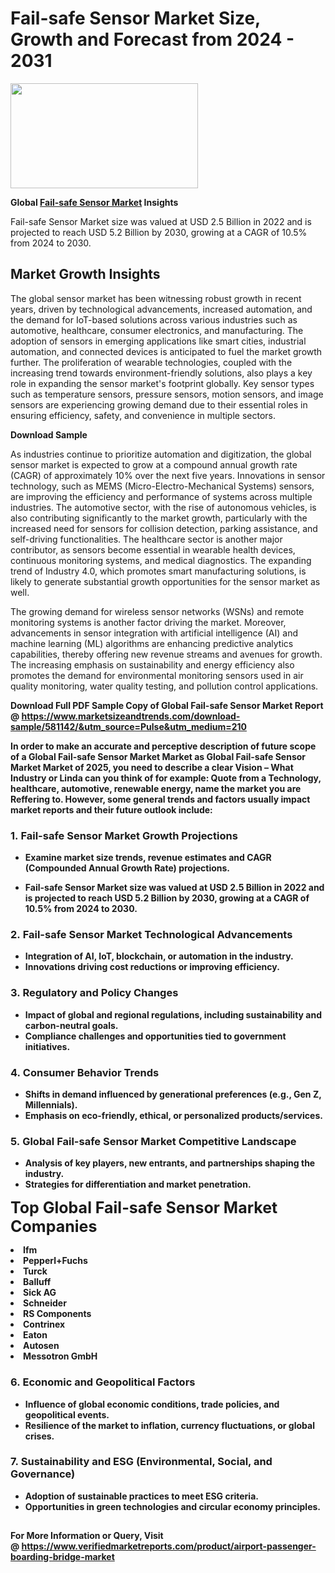 <H1>Fail-safe Sensor Market Size, Growth and Forecast from 2024 - 2031</H1><img class="aligncenter size-medium wp-image-584254" src="https://thirdeyenews.in/wp-content/uploads/2024/09/Global-Market-Research-300x168.jpeg" alt="" width="300" height="168" /><p><strong>Global&nbsp;<a href="https://www.marketsizeandtrends.com/download-sample/581142/&amp;utm_source=Pulse&amp;utm_medium=210">Fail-safe Sensor Market</a> Insights</strong></p><p>Fail-safe Sensor Market size was valued at USD 2.5 Billion in 2022 and is projected to reach USD 5.2 Billion by 2030, growing at a CAGR of 10.5% from 2024 to 2030.</p><p><h2>Market Growth Insights</h2> <p>The global sensor market has been witnessing robust growth in recent years, driven by technological advancements, increased automation, and the demand for IoT-based solutions across various industries such as automotive, healthcare, consumer electronics, and manufacturing. The adoption of sensors in emerging applications like smart cities, industrial automation, and connected devices is anticipated to fuel the market growth further. The proliferation of wearable technologies, coupled with the increasing trend towards environment-friendly solutions, also plays a key role in expanding the sensor market's footprint globally. Key sensor types such as temperature sensors, pressure sensors, motion sensors, and image sensors are experiencing growing demand due to their essential roles in ensuring efficiency, safety, and convenience in multiple sectors.</p> <p><strong>Download Sample</strong></p> <p>As industries continue to prioritize automation and digitization, the global sensor market is expected to grow at a compound annual growth rate (CAGR) of approximately 10% over the next five years. Innovations in sensor technology, such as MEMS (Micro-Electro-Mechanical Systems) sensors, are improving the efficiency and performance of systems across multiple industries. The automotive sector, with the rise of autonomous vehicles, is also contributing significantly to the market growth, particularly with the increased need for sensors for collision detection, parking assistance, and self-driving functionalities. The healthcare sector is another major contributor, as sensors become essential in wearable health devices, continuous monitoring systems, and medical diagnostics. The expanding trend of Industry 4.0, which promotes smart manufacturing solutions, is likely to generate substantial growth opportunities for the sensor market as well.</p> <p>The growing demand for wireless sensor networks (WSNs) and remote monitoring systems is another factor driving the market. Moreover, advancements in sensor integration with artificial intelligence (AI) and machine learning (ML) algorithms are enhancing predictive analytics capabilities, thereby offering new revenue streams and avenues for growth. The increasing emphasis on sustainability and energy efficiency also promotes the demand for environmental monitoring sensors used in air quality monitoring, water quality testing, and pollution control applications.</p> <p><strong></p><p><span class=""><strong>Download Full PDF Sample Copy of Global Fail-safe Sensor Market Report</strong> @ <a href="https://www.marketsizeandtrends.com/download-sample/581142/&amp;utm_source=Pulse&amp;utm_medium=210" target="_blank">https://www.marketsizeandtrends.com/download-sample/581142/&amp;utm_source=Pulse&amp;utm_medium=210</a></span></p><p>In order to make an accurate and perceptive description of future scope of a Global&nbsp;Fail-safe Sensor Market Market as Global&nbsp;Fail-safe Sensor Market Market of 2025, you need to describe a clear Vision &ndash; What Industry or Linda can you think of for example: Quote from a Technology, healthcare, automotive, renewable energy, name the market you are Reffering to. However, some general trends and factors usually impact market reports and their future outlook include:</p><h3>1.&nbsp;<strong>Fail-safe Sensor Market Growth Projections</strong></h3><ul><li>Examine market size trends, revenue estimates and CAGR (Compounded Annual Growth Rate) projections.</li><li><p>Fail-safe Sensor Market size was valued at USD 2.5 Billion in 2022 and is projected to reach USD 5.2 Billion by 2030, growing at a CAGR of 10.5% from 2024 to 2030.</p></li></ul><h3>2.&nbsp;<strong>Fail-safe Sensor Market Technological Advancements</strong></h3><ul><li>Integration of AI, IoT, blockchain, or automation in the industry.</li><li>Innovations driving cost reductions or improving efficiency.</li></ul><h3>3.&nbsp;<strong>Regulatory and Policy Changes</strong></h3><ul><li>Impact of global and regional regulations, including sustainability and carbon-neutral goals.</li><li>Compliance challenges and opportunities tied to government initiatives.</li></ul><h3>4.&nbsp;<strong>Consumer Behavior Trends</strong></h3><ul><li>Shifts in demand influenced by generational preferences (e.g., Gen Z, Millennials).</li><li>Emphasis on eco-friendly, ethical, or personalized products/services.</li></ul><h3>5.&nbsp;<strong>Global Fail-safe Sensor Market Competitive Landscape</strong></h3><ul><li>Analysis of key players, new entrants, and partnerships shaping the industry.</li><li>Strategies for differentiation and market penetration.</li></ul><p data-pm-slice="1 1 []"><span style="color: inherit; font-family: inherit; font-size: 25px;">Top Global Fail-safe Sensor Market Companies</span></p><div class="" data-test-id=""><p><li>Ifm</li><li> Pepperl+Fuchs</li><li> Turck</li><li> Balluff</li><li> Sick AG</li><li> Schneider</li><li> RS Components</li><li> Contrinex</li><li> Eaton</li><li> Autosen</li><li> Messotron GmbH</li></p></div><h3>6.&nbsp;<strong>Economic and Geopolitical Factors</strong></h3><ul><li>Influence of global economic conditions, trade policies, and geopolitical events.</li><li>Resilience of the market to inflation, currency fluctuations, or global crises.</li></ul><h3>7.&nbsp;<strong>Sustainability and ESG (Environmental, Social, and Governance)</strong></h3><ul><li>Adoption of sustainable practices to meet ESG criteria.</li><li>Opportunities in green technologies and circular economy principles.</li></ul><h2><strong style="font-size: 14px;">For More Information or Query, Visit @&nbsp;</strong><a style="background-color: #ffffff; font-size: 14px;" href="https://www.marketsizeandtrends.com/report/fail-safe-sensor-market/" target="_blank">https://www.verifiedmarketreports.com/product/airport-passenger-boarding-bridge-market</a></h2>
